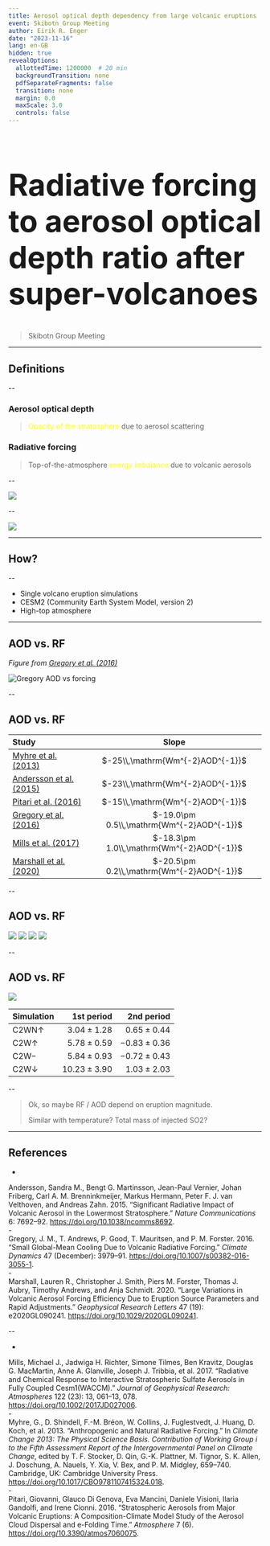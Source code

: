 ```yaml
---
title: Aerosol optical depth dependency from large volcanic eruptions
event: Skibotn Group Meeting
author: Eirik R. Enger
date: "2023-11-16"
lang: en-GB
hidden: true
revealOptions:
  allottedTime: 1200000  # 20 min
  backgroundTransition: none
  pdfSeparateFragments: false
  transition: none
  margin: 0.0
  maxScale: 3.0
  controls: false
---
```


<h1 style="font-size:45pt"><p style="display:inline" class="fragment highlight-current-green">Radiative forcing</p> to <p style="display:inline" class="fragment highlight-current-green">aerosol optical depth</p> <p style="display:inline" class="fragment highlight-current-red">ratio</p> after super-volcanoes</h1>

> Skibotn Group Meeting

---

## Definitions

<!-- .element: class="r-fit-text" -->

--

### Aerosol optical depth

> <span style="color:yellow;">Opacity of the stratosphere</span> due to aerosol
> scattering

### Radiative forcing

> Top-of-the-atmosphere <span style="color:yellow;">energy imbalance</span> due to
> volcanic aerosols

<!-- .slide: id="def" -->

--

![](./attachments/aod_arrays.webp)

<!-- .slide: id="ts1" -->

--

![](./attachments/toa_arrays.webp)

<!-- .slide: id="ts2" -->

---

## How?

<!-- .element: class="r-fit-text" -->

--

- Single volcano eruption simulations
- CESM2 (Community Earth System Model, version 2)<!-- .element: class="fragment" -->
- High-top atmosphere<!-- .element: class="fragment" -->

---

## AOD vs. RF

_Figure from
<a href="https://doi.org/10.1007/s00382-016-3055-1" data-citation-key="@gregory2016">Gregory
et al. (2016)</a>_

<!-- .element: style="font-size:13pt" -->

![Gregory AOD vs forcing](https://raw.githubusercontent.com/engeir/presentations/dd0a662/2023/egu23/assets/gregory-aod-toa-swap-trans.png)

<!-- .element: class="r-stretch" -->

<!-- .slide: id="g16" -->

--

## AOD vs. RF

| Study                                                                                                          |                                                 Slope                                                 |
| :------------------------------------------------------------------------------------------------------------- | :---------------------------------------------------------------------------------------------------: |
| <a href="https://doi.org/10.1017/CBO9781107415324.018" data-citation-key="@myhre2013">Myhre et al. (2013)</a>  |     $-25\\,\mathrm{Wm^{-2}AOD^{-1}}$ <!-- .element: class="fragment" data-fragment-index="0" -->      |
| <a href="https://doi.org/10.1038/ncomms8692" data-citation-key="@andersson2015">Andersson et al. (2015)</a>    |     $-23\\,\mathrm{Wm^{-2}AOD^{-1}}$ <!-- .element: class="fragment" data-fragment-index="1" -->      |
| <a href="https://doi.org/10.3390/atmos7060075" data-citation-key="@pitari2016b">Pitari et al. (2016)</a>       |     $-15\\,\mathrm{Wm^{-2}AOD^{-1}}$ <!-- .element: class="fragment" data-fragment-index="2" -->      |
| <a href="https://doi.org/10.1007/s00382-016-3055-1" data-citation-key="@gregory2016">Gregory et al. (2016)</a> | $-19.0\pm 0.5\\,\mathrm{Wm^{-2}AOD^{-1}}$ <!-- .element: class="fragment" data-fragment-index="3" --> |
| <a href="https://doi.org/10.1002/2017JD027006" data-citation-key="@mills2017">Mills et al. (2017)</a>          | $-18.3\pm 1.0\\,\mathrm{Wm^{-2}AOD^{-1}}$ <!-- .element: class="fragment" data-fragment-index="4" --> |
| <a href="https://doi.org/10.1029/2020GL090241" data-citation-key="@marshall2020">Marshall et al. (2020)</a>    | $-20.5\pm 0.2\\,\mathrm{Wm^{-2}AOD^{-1}}$ <!-- .element: class="fragment" data-fragment-index="5" --> |

<!-- .element: class="r-stretch" -->
<!-- .element: style="font-size:25pt" -->

--

## AOD vs. RF

<div class="r-stack r-stretch">
  <span class="fragment fade-out" data-fragment-index="0" >
  <img src="./attachments/aod_vs_toa_avg_inset.webp" />
  </span>
  <span class="fragment fade-in-then-out" data-fragment-index="0" >
  <img src="./attachments/aod_vs_toa_avg_inset_sparse.webp" />
  </span>
  <span class="fragment fade-in-then-out" data-fragment-index="1" >
  <img src="./attachments/aod_vs_toa_avg_full.webp" />
  </span>
  <span class="fragment fade-in-then-out" data-fragment-index="2" >
  <img src="./attachments/aod_vs_toa_avg_loop_ratio.webp" />
  </span>
</div>

--

## AOD vs. RF

<img src="./attachments/aod_vs_toa_avg_loop_ratio.webp" />
<!-- .element: style="width:55%" -->

| Simulation               |      1st period |      2nd period |
| :----------------------- | --------------: | --------------: |
| $\mathrm{C2WN\uparrow}$  |  $3.04\pm 1.28$ |  $0.65\pm 0.44$ |
| $\mathrm{C2W\uparrow}$   |  $5.78\pm 0.59$ | $-0.83\pm 0.36$ |
| $\mathrm{C2W-}$          |  $5.84\pm 0.93$ | $-0.72\pm 0.43$ |
| $\mathrm{C2W\downarrow}$ | $10.23\pm 3.90$ |  $1.03\pm 2.03$ |

<!-- .element: style="font-size:16pt;float:right;width:44%" -->

--

> Ok, so maybe RF / AOD depend on eruption magnitude.
>
> Similar with temperature? Total mass of injected SO2?

<!-- dprint-ignore-start -->

<!-- Start adding with revealjs-make-reflist -->
<!-- Generated by revealjs-make-reflist. Do not edit. -->

---

## References

- <!-- .element: style="font-size:20pt" -->
<div class="csl-entry" id="ref-andersson2015" role="doc-biblioentry">
Andersson, Sandra M., Bengt G. Martinsson, Jean-Paul Vernier, Johan Friberg, Carl A. M. Brenninkmeijer, Markus Hermann, Peter F. J. van Velthoven, and Andreas Zahn. 2015. <span>“Significant Radiative Impact of Volcanic Aerosol in the Lowermost Stratosphere.”</span> <em>Nature Communications</em> 6: 7692–92. <a href="https://doi.org/10.1038/ncomms8692">https://doi.org/10.1038/ncomms8692</a>.
</div>
- <!-- .element: style="font-size:20pt" -->
<div class="csl-entry" id="ref-gregory2016" role="doc-biblioentry">
Gregory, J. M., T. Andrews, P. Good, T. Mauritsen, and P. M. Forster. 2016. <span>“Small Global-Mean Cooling Due to Volcanic Radiative Forcing.”</span> <em>Climate Dynamics</em> 47 (December): 3979–91. <a href="https://doi.org/10.1007/s00382-016-3055-1">https://doi.org/10.1007/s00382-016-3055-1</a>.
</div>
- <!-- .element: style="font-size:20pt" -->
<div class="csl-entry" id="ref-marshall2020" role="doc-biblioentry">
Marshall, Lauren R., Christopher J. Smith, Piers M. Forster, Thomas J. Aubry, Timothy Andrews, and Anja Schmidt. 2020. <span>“Large Variations in Volcanic Aerosol Forcing Efficiency Due to Eruption Source Parameters and Rapid Adjustments.”</span> <em>Geophysical Research Letters</em> 47 (19): e2020GL090241. <a href="https://doi.org/10.1029/2020GL090241">https://doi.org/10.1029/2020GL090241</a>.
</div>

--

- <!-- .element: style="font-size:20pt" -->
<div class="csl-entry" id="ref-mills2017" role="doc-biblioentry">
Mills, Michael J., Jadwiga H. Richter, Simone Tilmes, Ben Kravitz, Douglas G. MacMartin, Anne A. Glanville, Joseph J. Tribbia, et al. 2017. <span>“Radiative and Chemical Response to Interactive Stratospheric Sulfate Aerosols in Fully Coupled <span>Cesm1</span>(<span>WACCM</span>).”</span> <em>Journal of Geophysical Research: Atmospheres</em> 122 (23): 13, 061–13, 078. <a href="https://doi.org/10.1002/2017JD027006">https://doi.org/10.1002/2017JD027006</a>.
</div>
- <!-- .element: style="font-size:20pt" -->
<div class="csl-entry" id="ref-myhre2013" role="doc-biblioentry">
Myhre, G., D. Shindell, F.-M. Bréon, W. Collins, J. Fuglestvedt, J. Huang, D. Koch, et al. 2013. <span>“Anthropogenic and Natural Radiative Forcing.”</span> In <em>Climate Change 2013: The Physical Science Basis. Contribution of Working Group i to the Fifth Assessment Report of the Intergovernmental Panel on Climate Change</em>, edited by T. F. Stocker, D. Qin, G.-K. Plattner, M. Tignor, S. K. Allen, J. Doschung, A. Nauels, Y. Xia, V. Bex, and P. M. Midgley, 659–740. Cambridge, UK: Cambridge University Press. <a href="https://doi.org/10.1017/CBO9781107415324.018">https://doi.org/10.1017/CBO9781107415324.018</a>.
</div>
- <!-- .element: style="font-size:20pt" -->
<div class="csl-entry" id="ref-pitari2016b" role="doc-biblioentry">
Pitari, Giovanni, Glauco Di Genova, Eva Mancini, Daniele Visioni, Ilaria Gandolfi, and Irene Cionni. 2016. <span>“Stratospheric Aerosols from Major Volcanic Eruptions: <span>A</span> Composition-Climate Model Study of the Aerosol Cloud Dispersal and e-Folding Time.”</span> <em>Atmosphere</em> 7 (6). <a href="https://doi.org/10.3390/atmos7060075">https://doi.org/10.3390/atmos7060075</a>.
</div>
<!-- End adding with revealjs-make-reflist -->
